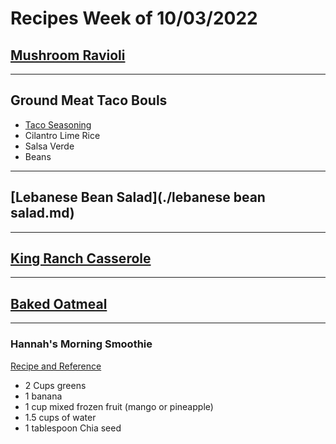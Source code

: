 # Recipes Week of 10/03/2022

## [Mushroom Ravioli](https://www.halfbakedharvest.com/wprm_print/69050)

---

## Ground Meat Taco Bouls

- [Taco Seasoning](./TacoSeasoning.md)
- Cilantro Lime Rice
- Salsa Verde
- Beans

---

## [Lebanese Bean Salad](./lebanese bean salad.md)

---

## [King Ranch Casserole](https://www.budgetbytes.com/wprm_print/45098)

---

## [Baked Oatmeal](./bakedoatmealwithblueberries.md)

---

### Hannah's Morning Smoothie

[Recipe and Reference](https://joyfoodsunshine.com/green-smoothie/)

- 2 Cups greens
- 1 banana
- 1 cup mixed frozen fruit (mango or pineapple)
- 1.5 cups of water
- 1 tablespoon Chia seed